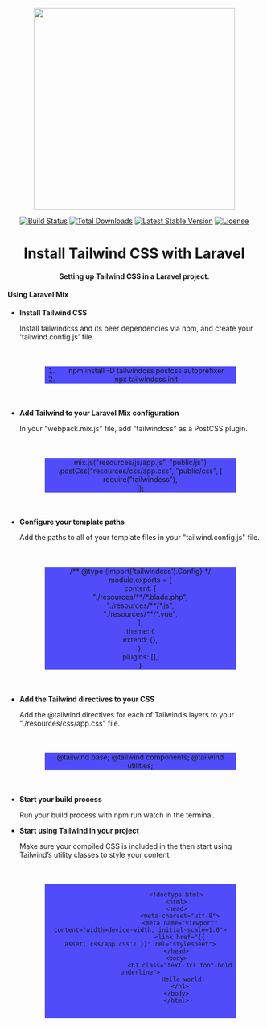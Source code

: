 <p align="center">
    <a href="https://laravel.com" target="_blank">
        <img src="https://raw.githubusercontent.com/laravel/art/master/logo-lockup/5%20SVG/2%20CMYK/1%20Full%20Color/laravel-logolockup-cmyk-red.svg" width="400">
    </a>
</p>

<p align="center">
    <a href="https://travis-ci.org/laravel/framework"><img src="https://travis-ci.org/laravel/framework.svg" alt="Build Status"></a>
    <a href="https://packagist.org/packages/laravel/framework"><img src="https://img.shields.io/packagist/dt/laravel/framework" alt="Total Downloads"></a>
    <a href="https://packagist.org/packages/laravel/framework"><img src="https://img.shields.io/packagist/v/laravel/framework" alt="Latest Stable Version"></a>
    <a href="https://packagist.org/packages/laravel/framework"><img src="https://img.shields.io/packagist/l/laravel/framework" alt="License"></a>
</p>

<p align="center">
    <a target="_blank" href="https://tailwindcss.com/docs/guides/laravel#mix">
        <path fill-rule="evenodd" clip-rule="evenodd" d="M25.517 0C18.712 0 14.46 3.382 12.758 10.146c2.552-3.382 5.529-4.65 8.931-3.805 1.941.482 3.329 1.882 4.864 3.432 2.502 2.524 5.398 5.445 11.722 5.445 6.804 0 11.057-3.382 12.758-10.145-2.551 3.382-5.528 4.65-8.93 3.804-1.942-.482-3.33-1.882-4.865-3.431C34.736 2.92 31.841 0 25.517 0zM12.758 15.218C5.954 15.218 1.701 18.6 0 25.364c2.552-3.382 5.529-4.65 8.93-3.805 1.942.482 3.33 1.882 4.865 3.432 2.502 2.524 5.397 5.445 11.722 5.445 6.804 0 11.057-3.381 12.758-10.145-2.552 3.382-5.529 4.65-8.931 3.805-1.941-.483-3.329-1.883-4.864-3.432-2.502-2.524-5.398-5.446-11.722-5.446z" fill="#38bdf8">
        </path>
    </a>
</p>

<h1 align="center">Install Tailwind CSS with Laravel</h1>
<h4 align="center">Setting up Tailwind CSS in a Laravel project.</h4>

<h4 align="left" style="marin-top:20px">Using Laravel Mix</h4>
<ul>
    <li>
        <p><strong>Install Tailwind CSS</strong></p>
        <p>Install tailwindcss and its peer dependencies via npm, and create your 'tailwind.config.js' file.</p>
        <div style="text-align:center; margin:50px; background-color:#504cfa">
            <ol>
                <li>npm install -D tailwindcss postcss autoprefixer</li>
                <li>npx tailwindcss init</li>
            </ol>
        <div>
    </li>
    <li>
        <p><strong>Add Tailwind to your Laravel Mix configuration</strong></p>
        <p>In your "webpack.mix.js" file, add "tailwindcss" as a PostCSS plugin.</p>
        <div style="text-align:center; margin:50px; background-color:#504cfa">
            <p>
                mix.js("resources/js/app.js", "public/js")<br/>
                    .postCss("resources/css/app.css", "public/css", [<br/>
                        require("tailwindcss"),<br/>
                    ]);
            </p>
        <div>
    </li>
    <li>
        <p><strong>Configure your template paths</strong></p>
        <p>Add the paths to all of your template files in your "tailwind.config.js" file.</p>
        <div style="text-align:center; margin:50px; background-color:#504cfa">
            <p>
                /** @type {import('tailwindcss').Config} */<br/>
                module.exports = {<br/>
                content: [<br/>
                    "./resources/**/*.blade.php",<br/>
                    "./resources/**/*.js",<br/>
                    "./resources/**/*.vue",<br/>
                ],<br/>
                theme: {<br/>
                    extend: {},<br/>
                },<br/>
                plugins: [],<br/>
                }
            </p>
        <div>
    </li>
    <li>
        <p><strong>Add the Tailwind directives to your CSS</strong></p>
        <p>Add the @tailwind directives for each of Tailwind’s layers to your "./resources/css/app.css" file.</p>
        <div style="text-align:center; margin:50px; background-color:#504cfa">
            <p>
                @tailwind base;
                @tailwind components;
                @tailwind utilities;
            </p>
        <div>
    </li>
    <li>
        <p><strong>Start your build process</strong></p>
        <p>Run your build process with npm run watch in the terminal.</p>
    </li>
    <li>
        <p><strong>Start using Tailwind in your project</strong></p>
        <p>Make sure your compiled CSS is included in the <head> then start using Tailwind’s utility classes to style your content.</p>
        <div style="text-align:center; margin:50px; background-color:#504cfa">
            <p>
                <code class="flex-none min-w-full p-5">
                    <span class="token block"><span class="token doctype punctuation">&lt;!</span><span class="token doctype doctype-tag">doctype</span><span class="token doctype"> </span><span class="token doctype name">html</span><span class="token doctype punctuation">&gt;</span><span class="token plain"></span>
                    </span><span class="token block"><span class="token plain"></span><span class="token tag punctuation">&lt;</span><span class="token tag">html</span><span class="token tag punctuation">&gt;</span><span class="token plain"></span>
                    </span><span class="token block"><span class="token plain"></span><span class="token tag punctuation">&lt;</span><span class="token tag">head</span><span class="token tag punctuation">&gt;</span><span class="token plain"></span>
                    </span><span class="token block"><span class="token plain">  </span><span class="token tag punctuation">&lt;</span><span class="token tag">meta</span><span class="token tag"> </span><span class="token tag attr-name">charset</span><span class="token tag attr-value punctuation attr-equals">=</span><span class="token tag attr-value punctuation">"</span><span class="token tag attr-value">utf-8</span><span class="token tag attr-value punctuation">"</span><span class="token tag punctuation">&gt;</span><span class="token plain"></span>
                    </span><span class="token block"><span class="token plain">  </span><span class="token tag punctuation">&lt;</span><span class="token tag">meta</span><span class="token tag"> </span><span class="token tag attr-name">name</span><span class="token tag attr-value punctuation attr-equals">=</span><span class="token tag attr-value punctuation">"</span><span class="token tag attr-value">viewport</span><span class="token tag attr-value punctuation">"</span><span class="token tag"> </span><span class="token tag attr-name">content</span><span class="token tag attr-value punctuation attr-equals">=</span><span class="token tag attr-value punctuation">"</span><span class="token tag attr-value">width=device-width, initial-scale=1.0</span><span class="token tag attr-value punctuation">"</span><span class="token tag punctuation">&gt;</span><span class="token plain"></span>
                    </span><span class="token block"><span class="token plain">  </span><span class="token tag punctuation">&lt;</span><span class="token tag">link</span><span class="token tag"> </span><span class="token tag attr-name">href</span><span class="token tag attr-value punctuation attr-equals">=</span><span class="token tag attr-value punctuation">"</span><span class="token tag attr-value">{{ asset(</span><span class="token tag attr-value punctuation">'</span><span class="token tag attr-value">css/app.css</span><span class="token tag attr-value punctuation">'</span><span class="token tag attr-value">) }}</span><span class="token tag attr-value punctuation">"</span><span class="token tag"> </span><span class="token tag attr-name">rel</span><span class="token tag attr-value punctuation attr-equals">=</span><span class="token tag attr-value punctuation">"</span><span class="token tag attr-value">stylesheet</span><span class="token tag attr-value punctuation">"</span><span class="token tag punctuation">&gt;</span><span class="token plain"></span>
                    </span><span class="token block"><span class="token plain"></span><span class="token tag punctuation">&lt;/</span><span class="token tag">head</span><span class="token tag punctuation">&gt;</span><span class="token plain"></span>
                    </span><span class="token block"><span class="token plain"></span><span class="token tag punctuation">&lt;</span><span class="token tag">body</span><span class="token tag punctuation">&gt;</span><span class="token plain"></span>
                    </span><span class="token block -mx-5 pl-4 pr-5 border-l-4 border-sky-400 bg-sky-300/[0.15]"><span class="token plain">  </span><span class="token tag punctuation">&lt;</span><span class="token tag">h1</span><span class="token tag"> </span><span class="token tag attr-name">class</span><span class="token tag attr-value punctuation attr-equals">=</span><span class="token tag attr-value punctuation">"</span><span class="token tag attr-value">text-3xl font-bold underline</span><span class="token tag attr-value punctuation">"</span><span class="token tag punctuation">&gt;</span><span class="token plain"></span>
                    </span><span class="token plain block -mx-5 pl-4 pr-5 border-l-4 border-sky-400 bg-sky-300/[0.15]">    Hello world!
                    </span><span class="token block -mx-5 pl-4 pr-5 border-l-4 border-sky-400 bg-sky-300/[0.15]"><span class="token plain">  </span><span class="token tag punctuation">&lt;/</span><span class="token tag">h1</span><span class="token tag punctuation">&gt;</span><span class="token plain"></span>
                    </span><span class="token block"><span class="token plain"></span><span class="token tag punctuation">&lt;/</span><span class="token tag">body</span><span class="token tag punctuation">&gt;</span><span class="token plain"></span>
                    </span><span class="token block"><span class="token plain"></span><span class="token tag punctuation">&lt;/</span><span class="token tag">html</span><span class="token tag punctuation">&gt;</span>
                    </span>
                </code>
            </p>
        <div>
    </li>
</ul>